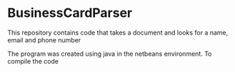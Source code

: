 # BusinessCardParser
This repository contains code that takes a document and looks for a name, email and phone number

The program was created using java in the netbeans environment. To compile the code 
